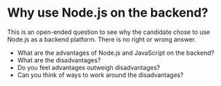 # Why use Node.js on the backend?

This is an open-ended question to see why the candidate chose to use Node.js as a backend platform. There is no right or wrong answer.

* What are the advantages of Node.js and JavaScript on the backend?
* What are the disadvantages?
* Do you feel advantages outweigh disadvantages?
* Can you think of ways to work around the disadvantages?
